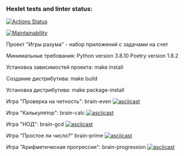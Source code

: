 ### Hexlet tests and linter status:
[![Actions Status](https://github.com/ZuevSN/python-project-49/actions/workflows/hexlet-check.yml/badge.svg)](https://github.com/ZuevSN/python-project-49/actions)

[![Maintainability](https://api.codeclimate.com/v1/badges/db219f5d644e805eb53c/maintainability)](https://codeclimate.com/github/ZuevSN/python-project-49/maintainability)

Проект "Игры разума" - набор приложений с задачами на счет

Минимальные требования:
Python version 3.8.10
Poetry version 1.8.2

Установка зависимостей проекта:
make install

Создание дистрибутива:
make build

Установка дистрибутива:
make package-install

Игра "Проверка на четность":
brain-even
[![asciicast](https://asciinema.org/a/83tvSLuj0T3nP85oE5sG9gUed.svg)](https://asciinema.org/a/83tvSLuj0T3nP85oE5sG9gUed)

Игра "Калькулятор":
brain-calc
[![asciicast](https://asciinema.org/a/BCepfT4g7cN7VaWsuuE4E3igs.svg)](https://asciinema.org/a/BCepfT4g7cN7VaWsuuE4E3igs)

Игра "НОД":
brain-gcd
[![asciicast](https://asciinema.org/a/975tRyDALzsixUY1CqmycdyIp.svg)](https://asciinema.org/a/975tRyDALzsixUY1CqmycdyIp)

Игра "Простое ли число?"
brain-prime
[![asciicast](https://asciinema.org/a/xd59Czho7KH0g0ld60Q9hcouU.svg)](https://asciinema.org/a/xd59Czho7KH0g0ld60Q9hcouU)

Игра "Арифметическая прогрессия":
brain-progression
[![asciicast](https://asciinema.org/a/Vi2ZtgOsDEo1XwnQW7txFP2gZ.svg)](https://asciinema.org/a/Vi2ZtgOsDEo1XwnQW7txFP2gZ)